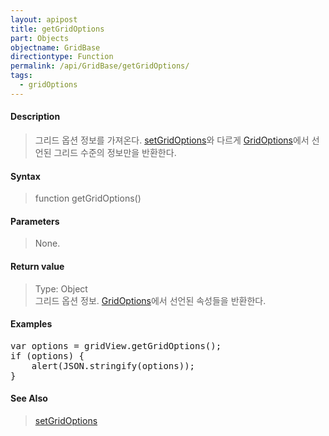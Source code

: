 ```yaml
---
layout: apipost
title: getGridOptions
part: Objects
objectname: GridBase
directiontype: Function
permalink: /api/GridBase/getGridOptions/
tags:
  - gridOptions
---
```



#### Description

> 그리드 옵션 정보를 가져온다. [setGridOptions](/api/GridBase/setGridOptions/)와 다르게 [GridOptions](/api/types/GridOptions/)에서 선언된 그리드 수준의 정보만을 반환한다.

#### Syntax

> function getGridOptions()

#### Parameters

> None.

#### Return value

> Type: Object  
> 그리드 옵션 정보. [GridOptions](/api/types/GridOptions/)에서 선언된 속성들을 반환한다.

#### Examples 

<pre class="prettyprint">
var options = gridView.getGridOptions();
if (options) {
    alert(JSON.stringify(options));
}
</pre>

#### See Also
> [setGridOptions](/api/GridBase/setGridOptions)


